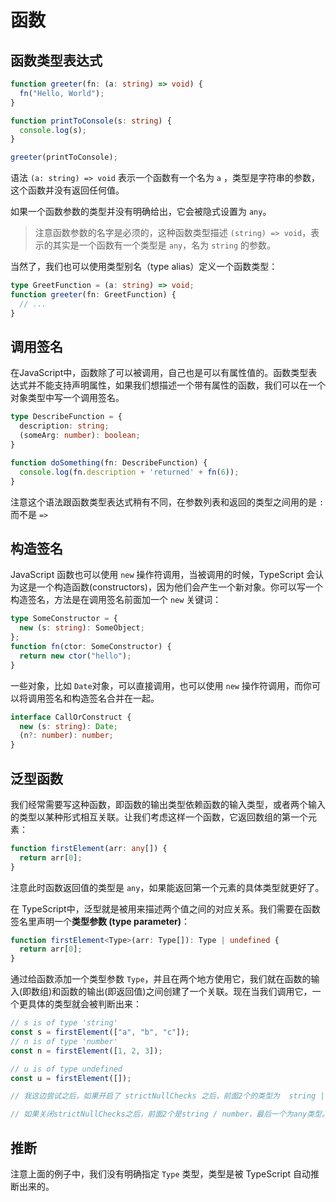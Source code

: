 # 函数

## 函数类型表达式

```ts
function greeter(fn: (a: string) => void) {
  fn("Hello, World");
}

function printToConsole(s: string) {
  console.log(s);
}

greeter(printToConsole);
```

语法 `(a: string) => void` 表示一个函数有一个名为 `a` ，类型是字符串的参数，这个函数并没有返回任何值。

如果一个函数参数的类型并没有明确给出，它会被隐式设置为 `any`。

> 注意函数参数的名字是必须的，这种函数类型描述 `(string) => void`，表示的其实是一个函数有一个类型是 `any`，名为 `string` 的参数。

当然了，我们也可以使用类型别名（type alias）定义一个函数类型：

```ts
type GreetFunction = (a: string) => void;
function greeter(fn: GreetFunction) {
  // ...
}
```

## 调用签名

在JavaScript中，函数除了可以被调用，自己也是可以有属性值的。函数类型表达式并不能支持声明属性，如果我们想描述一个带有属性的函数，我们可以在一个对象类型中写一个调用签名。

```ts
type DescribeFunction = {
  description: string;
  (someArg: number): boolean;
}

function doSomething(fn: DescribeFunction) {
  console.log(fn.description + 'returned' + fn(6));
}
```

注意这个语法跟函数类型表达式稍有不同，在参数列表和返回的类型之间用的是 `:` 而不是 `=>`

## 构造签名

JavaScript 函数也可以使用 `new` 操作符调用，当被调用的时候，TypeScript 会认为这是一个构造函数(constructors)，因为他们会产生一个新对象。你可以写一个构造签名，方法是在调用签名前面加一个 `new` 关键词：

```ts
type SomeConstructor = {
  new (s: string): SomeObject;
};
function fn(ctor: SomeConstructor) {
  return new ctor("hello");
}
```

一些对象，比如 `Date`对象，可以直接调用，也可以使用 `new` 操作符调用，而你可以将调用签名和构造签名合并在一起。

```ts
interface CallOrConstruct {
  new (s: string): Date;
  (n?: number): number;
}
```

## 泛型函数

我们经常需要写这种函数，即函数的输出类型依赖函数的输入类型，或者两个输入的类型以某种形式相互关联。让我们考虑这样一个函数，它返回数组的第一个元素：

```ts
function firstElement(arr: any[]) {
  return arr[0];
}
```

注意此时函数返回值的类型是 `any`，如果能返回第一个元素的具体类型就更好了。

在 TypeScript中，泛型就是被用来描述两个值之间的对应关系。我们需要在函数签名里声明一个**类型参数 (type parameter)**：

```ts
function firstElement<Type>(arr: Type[]): Type | undefined {
  return arr[0];
}
```

通过给函数添加一个类型参数 `Type`，并且在两个地方使用它，我们就在函数的输入(即数组)和函数的输出(即返回值)之间创建了一个关联。现在当我们调用它，一个更具体的类型就会被判断出来：

```ts
// s is of type 'string'
const s = firstElement(["a", "b", "c"]);
// n is of type 'number'
const n = firstElement([1, 2, 3]);

// u is of type undefined
const u = firstElement([]);

// 我这边尝试之后，如果开启了 strictNullChecks 之后，前面2个的类型为  string | undefined,最后一个为 undefined类型

// 如果关闭strictNullChecks之后，前面2个是string / number，最后一个为any类型。
```

## 推断

注意上面的例子中，我们没有明确指定 `Type` 类型，类型是被 TypeScript 自动推断出来的。
